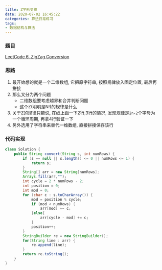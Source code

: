 ```yaml
---
title: Z字形变换
date: 2020-07-02 16:45:22
categories: 算法日常练习
tags:
- 数据结构与算法
---
```


### 题目

[LeetCode 6. ZigZag Conversion](https://leetcode.com/problems/zigzag-conversion/submissions/)

### 思路

1. 最开始想的就是一个二维数组, 它把原字符串, 按照规律放入固定位置, 最后再拼接
2. 那么又分为两个问题
   * 二维数组要考虑越界和合并判断问题
   * 这个Z(明明是N!)的规律是什么
3. 关于Z的规律只能说, 在纸上画一下2行,3行的情况, 发现规律是`2n-2`个字母为一个循环周期, 再拿4行验证一下
4. 另外选用了字符串来替代一维数组, 直接拼接保存该行
   <!--more-->

### 代码实现

```java
class Solution {
    public String convert(String s, int numRows) {
        if (s == null || s.length() <= 0 || numRows <= 1) {
            return s;
        }
        String[] arr = new String[numRows];
        Arrays.fill(arr,"");
        int cycle = 2 * numRows - 2;
        int position = 0;
        int mod = 0;
        for (char c : s.toCharArray()) {
            mod = position % cycle;
            if (mod < numRows) {
                arr[mod] += c;
            }else{
                arr[cycle - mod] += c;
            }
            position++;
        }
        StringBuilder re = new StringBuilder();
        for(String line : arr) {
            re.append(line);
        }
        return re.toString();
    }
}
```